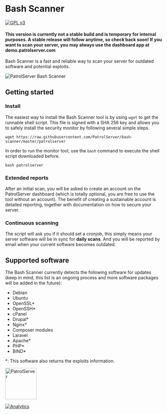 # Bash Scanner
<a target="_blank" href="http://opensource.org/licenses/GPL-3.0"><img alt="GPL v3" src="https://camo.githubusercontent.com/7aa49bcd4f4eb9a53e06b1607e5b9c5709c5d118/68747470733a2f2f706f7365722e707567782e6f72672f6c6561726e696e676c6f636b65722f6c6561726e696e676c6f636b65722f6c6963656e73652e737667"></img></a>

#### This version is currently not a stable build and is temporary for internal purposes. A stable release will follow anytime, so check back soon! If you want to scan your server, you may always use the dashboard app at demo.patrolserver.com

Bash Scanner is a fast and reliable way to scan your server for outdated software and potential exploits.

![PatrolServer Bash Scanner](http://i.imgur.com/O4fu9Nk.png)

## Getting started
### Install
The easiest way to install the Bash Scanner tool is by using `wget` to get the runnable shell script. This file is signed with a SHA 256 key and allows you to safely install the security monitor by following several simple steps.
```
wget https://raw.githubusercontent.com/PatrolServer/bash-scanner/master/patrolserver
```
In order to run the monitor tool, use the `bash` command to execute the shell script downloaded before.
```
bash patrolserver
```

### Extended reports
After an initial scan, you will be asked to create an account on the PatrolServer dashboard (which is totally optional, you are free to use the tool without an account). The benefit of creating a sustainable account is detailed reporting, together with documentation on how to secure your server.

### Continuous scanning
The script will ask you if it should set a cronjob, this simply means your server software will be in sync for **daily scans**. And you will be reported by email when your current software becomes outdated.

## Supported software
The Bash Scanner currently detects the following software for updates (keep in mind, this list is an ongoing process and more software packages will be added in the future):
* Debian
* Ubuntu
* OpenSSL*
* OpenSSH*
* cPanel
* Drupal*
* Nginx*
* Composer modules
* Laravel
* Apache*
* PHP*
* BIND*

*: This software also returns the exploits information.

<a target="_blank" href="https://patrolserver.com"><img alt="PatrolServer" width="100" src="http://i.imgur.com/UwkmawB.png"></a>

[![Analytics](https://ga-beacon.appspot.com/UA-65036233-1/PatrolServer/bash-scanner?pixel)](https://github.com/igrigorik/ga-beacon)
